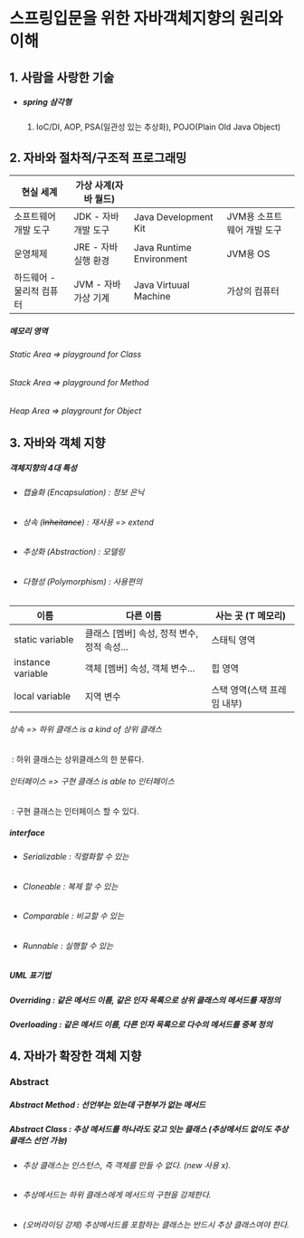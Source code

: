 # 스프링입문을 위한 자바객체지향의 원리와 이해 

## 1. 사람을 사랑한 기술

- ##### spring 삼각형

  1. IoC/DI, AOP, PSA(일관성 있는 추상화), POJO(Plain Old Java Object)

## 2. 자바와 절차적/구조적 프로그래밍



| 현실 세계                | 가상 사계(자바 월드) |                          |                            |
| ------------------------ | -------------------- | ------------------------ | -------------------------- |
| 소프트웨어 개발 도구     | JDK - 자바 개발 도구 | Java Development Kit     | JVM용 소프트웨어 개발 도구 |
| 운영체제                 | JRE - 자바 실행 환경 | Java Runtime Environment | JVM용 OS                   |
| 하드웨어 - 물리적 컴퓨터 | JVM - 자바 가상 기계 | Java Virtuual Machine    | 가상의 컴퓨터              |



##### 	메모리 영역

###### 		Static Area => playground for Class

###### 		Stack Area => playground for Method

###### 		Heap Area => playgrount for Object



## 3. 자바와 객체 지향

##### 	객체지향의 4대 특성

- ###### 캡슐화 (Encapsulation) : 정보 은닉

- ###### 상속 (~~Inheitance~~) : 재사용 => extend

- ###### 추상화 (Abstraction) : 모델링

- ###### 다형성 (Polymorphism) : 사용편의



| 이름              | 다른 이름                                   | 사는 곳 (T 메모리)          |
| ----------------- | ------------------------------------------- | --------------------------- |
| static variable   | 클래스 [멤버] 속성, 정적 변수, 정적 속성... | 스태틱 영역                 |
| instance variable | 객체 [멤버] 속성, 객체 변수...              | 힙 영역                     |
| local variable    | 지역 변수                                   | 스택 영역(스택 프레임 내부) |



###### 상속 => 하위 클래스 is a kind of  상위 클래스

​	: 하위 클래스는 상위클래스의 한 분류다.

###### 인터페이스 => 구현 클래스 is able to 인터페이스

​	: 구현 클래스는 인터페이스 할 수 있다.



##### interface

- ###### Serializable : 직렬화할 수 있는

- ###### Cloneable : 복제 할 수 있는

- ###### Comparable : 비교할 수 있는

- ###### Runnable : 실행할 수 있는



##### UML 표기법



##### Overriding : 같은 메서드 이름, 같은 인자 목록으로 상위 클래스의 메서드를 재정의

##### Overloading : 같은 메서드 이름, 다른 인자 목록으로 다수의 메서드를 중복 정의



## 4. 자바가 확장한 객체 지향



### Abstract

##### 	Abstract Method  : 선언부는 있는데 구현부가 없는 메서드

##### 	Abstract Class : 추상 메서드를 하나라도 갖고 잇는 클래스 (추상메서드 없이도 추상 클래스 선언 가능)



- ###### 추상 클래스는 인스턴스, 즉 객체를 만들 수 없다. (new 사용 x). 

- ###### 추상메서드는 하위 클래스에게 메서드의 구현을 강제한다. 

- ###### (오버라이딩 강제) 추상메서드를 포함하는 클래스는 반드시 추상 클래스여야 한다.

